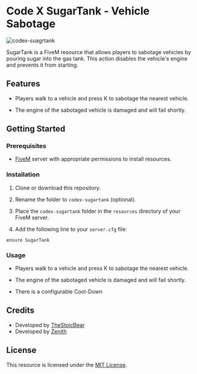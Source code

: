 # Code X SugarTank - Vehicle Sabotage
![codex-suagrtank](https://github.com/5M-CodeX/codex-sugartank/assets/112611821/c2eef365-d288-412e-aaaa-ce77224902b2)

SugarTank is a FiveM resource that allows players to sabotage vehicles by pouring sugar into the gas tank. This action disables the vehicle's engine and prevents it from starting.

## Features

- Players walk to a vehicle and press K to sabotage the nearest vehicle.

- The engine of the sabotaged vehicle is damaged and will fail shortly.

## Getting Started

### Prerequisites

- [FiveM](https://fivem.net/) server with appropriate permissions to install resources.

### Installation

1. Clone or download this repository.

2. Rename the folder to `codex-sugartank` (optional).

3. Place the `codex-sugartank` folder in the `resources` directory of your FiveM server.

4. Add the following line to your `server.cfg` file:

`ensure SugarTank`

### Usage

- Players walk to a vehicle and press K to sabotage the nearest vehicle.

- The engine of the sabotaged vehicle is damaged and will fail shortly.

- There is a configurable Cool-Down

## Credits

- Developed by [TheStoicBear](https://github.com/TheStoicBear)
- Developed by [Zenith](https://github.com/joshllan26)

## License

This resource is licensed under the [MIT License](LICENSE).


